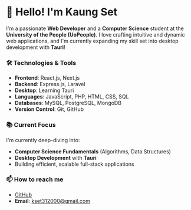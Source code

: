 # 👋 Hello! I'm Kaung Set

I'm a passionate **Web Developer** and a **Computer Science** student at the **University of the People (UoPeople)**. I love crafting intuitive and dynamic web applications, and I'm currently expanding my skill set into desktop development with **Tauri**!

### 🛠 Technologies & Tools
- **Frontend**: React.js, Next.js
- **Backend**: Express.js, Laravel
- **Desktop**: Learning Tauri
- **Languages**: JavaScript, PHP, HTML, CSS, SQL
- **Databases**: MySQL, PostgreSQL, MongoDB
- **Version Control**: Git, GitHub

### 📚 Current Focus
I'm currently deep-diving into:
- **Computer Science Fundamentals** (Algorithms, Data Structures)
- **Desktop Development** with **Tauri**
- Building efficient, scalable full-stack applications


### 📫 How to reach me
- [GitHub](https://github.com/kaungset03)
- **Email**: kset312000@gmail.com

